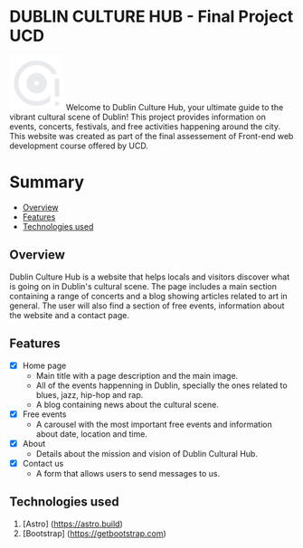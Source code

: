 # DUBLIN CULTURE HUB - Final Project UCD   
![DCH icon](./public/img/icon1.png)
Welcome to Dublin Culture Hub, your ultimate guide to the vibrant cultural scene of Dublin! This project provides information on events, concerts, festivals, and free activities happening around the city. This website was created as part of the final assessement of Front-end web development course offered by UCD.

# Summary
- <a href="#overview">Overview</a>
- <a href="#Features">Features
- <a href="#Technologies used">Technologies used</a>

## Overview 
Dublin Culture Hub is a website that helps locals and visitors discover what is going on in Dublin's cultural scene. The page includes a main section containing a range of concerts and a blog showing articles related to art in general. The user will also find a section of free events, information about the website and a contact page.

## Features
- [x] Home page
    - Main title with a page description and the main image.
    - All of the events happenning in Dublin, specially the ones related to blues, jazz, hip-hop and rap.
    - A blog containing news about the cultural scene.
- [x] Free events
    - A carousel with the most important free events and information about date, location and time. 
- [x] About
   - Details about the mission and vision of Dublin Cultural Hub.
- [x] Contact us
   - A form that allows users to send messages to us.

## Technologies used
1. [Astro] (https://astro.build)
2. [Bootstrap] (https://getbootstrap.com)

